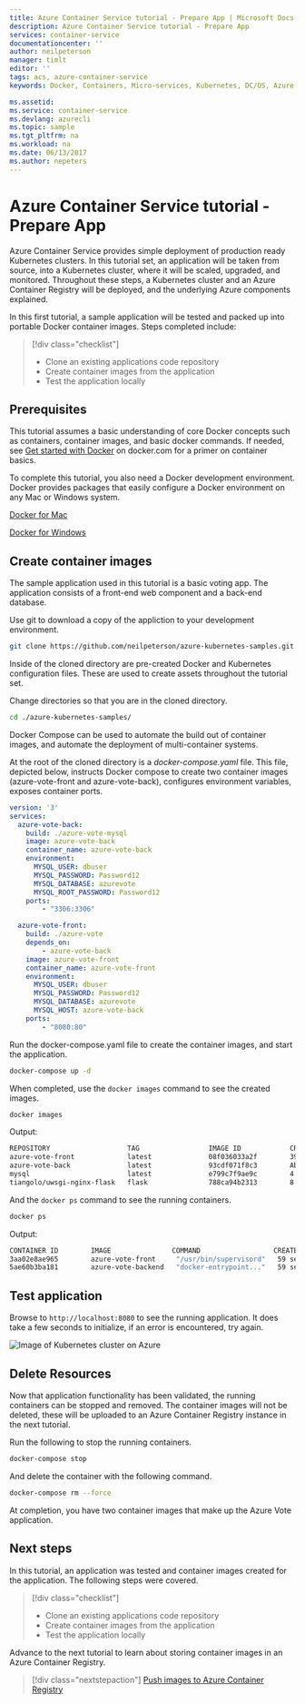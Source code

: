 ```yaml
---
title: Azure Container Service tutorial - Prepare App | Microsoft Docs
description: Azure Container Service tutorial - Prepare App 
services: container-service
documentationcenter: ''
author: neilpeterson
manager: timlt
editor: ''
tags: acs, azure-container-service
keywords: Docker, Containers, Micro-services, Kubernetes, DC/OS, Azure

ms.assetid: 
ms.service: container-service
ms.devlang: azurecli
ms.topic: sample
ms.tgt_pltfrm: na
ms.workload: na
ms.date: 06/13/2017
ms.author: nepeters
---
```


# Azure Container Service tutorial - Prepare App

Azure Container Service provides simple deployment of production ready Kubernetes clusters. In this tutorial set, an application will be taken from source, into a Kubernetes cluster, where it will be scaled, upgraded, and monitored. Throughout these steps, a Kubernetes cluster and an Azure Container Registry will be deployed, and the underlying Azure components explained. 

In this first tutorial, a sample application will be tested and packed up into portable Docker container images. Steps completed include:

> [!div class="checklist"]
> * Clone an existing applications code repository
> * Create container images from the application
> * Test the application locally

## Prerequisites

This tutorial assumes a basic understanding of core Docker concepts such as containers, container images, and basic docker commands. If needed, see [Get started with Docker]( https://docs.docker.com/get-started/) on docker.com for a primer on container basics. 

To complete this tutorial, you also need a Docker development environment. Docker provides packages that easily configure a Docker environment on any Mac or Windows system.

[Docker for Mac]( https://docs.docker.com/docker-for-mac/)

[Docker for Windows](https://docs.docker.com/docker-for-windows/) 

## Create container images

The sample application used in this tutorial is a basic voting app. The application consists of a front-end web component and a back-end database. 

Use git to download a copy of the appliction to your development environment.

```bash
git clone https://github.com/neilpeterson/azure-kubernetes-samples.git
```

Inside of the cloned directory are pre-created Docker and Kubernetes configuration files. These are used to create assets throughout the tutorial set. 

Change directories so that you are in the cloned directory.

```bash
cd ./azure-kubernetes-samples/
```
Docker Compose can be used to automate the build out of container images, and automate the deployment of multi-container systems. 

At the root of the cloned directory is a *docker-compose.yaml* file. This file, depicted below, instructs Docker compose to create two container images (azure-vote-front and azure-vote-back), configures environment variables, exposes container ports.

```yaml
version: '3'
services:
  azure-vote-back:
    build: ./azure-vote-mysql
    image: azure-vote-back
    container_name: azure-vote-back
    environment:
      MYSQL_USER: dbuser
      MYSQL_PASSWORD: Password12
      MYSQL_DATABASE: azurevote
      MYSQL_ROOT_PASSWORD: Password12
    ports:
        - "3306:3306"

  azure-vote-front:
    build: ./azure-vote
    depends_on:
        - azure-vote-back
    image: azure-vote-front
    container_name: azure-vote-front
    environment:
      MYSQL_USER: dbuser
      MYSQL_PASSWORD: Password12
      MYSQL_DATABASE: azurevote
      MYSQL_HOST: azure-vote-back
    ports:
        - "8080:80"
```

Run the docker-compose.yaml file to create the container images, and start the application. 

```bash
docker-compose up -d
```

When completed, use the `docker images` command to see the created images. 

```bash
docker images
```

Output:

```bash
REPOSITORY                   TAG                 IMAGE ID            CREATED              SIZE
azure-vote-front             latest              08f036033a2f        39 seconds ago       716 MB
azure-vote-back              latest              93cdf071f8c3        About a minute ago   407 MB
mysql                        latest              e799c7f9ae9c        4 weeks ago          407 MB
tiangolo/uwsgi-nginx-flask   flask               788ca94b2313        8 months ago         694 MB
```

And the `docker ps` command to see the running containers. 

```bash
docker ps
```

Output:

```bash
CONTAINER ID        IMAGE               COMMAND                  CREATED             STATUS              PORTS                           NAMES
3aa02e8ae965        azure-vote-front     "/usr/bin/supervisord"   59 seconds ago      Up 57 seconds       443/tcp, 0.0.0.0:8080->80/tcp   flaskmysqlvote_azure-vote-front_1
5ae60b3ba181        azure-vote-backend   "docker-entrypoint..."   59 seconds ago      Up 58 seconds       0.0.0.0:3306->3306/tcp          azure-vote-back
```

## Test application

Browse to `http://localhost:8080` to see the running application. It does take a few seconds to initialize, if an error is encountered, try again.

![Image of Kubernetes cluster on Azure](media/container-service-kubernetes-tutorials/vote-app.png)

## Delete Resources

Now that application functionality has been validated, the running containers can be stopped and removed. The container images will not be deleted, these will be uploaded to an Azure Container Registry instance in the next tutorial.

Run the following to stop the running containers.

```bash
docker-compose stop
```

And delete the container with the following command.

```bash
docker-compose rm --force
```

At completion, you have two container images that make up the Azure Vote application.

## Next steps

In this tutorial, an application was tested and container images created for the application. The following steps were covered. 

> [!div class="checklist"]
> * Clone an existing applications code repository
> * Create container images from the application
> * Test the application locally

Advance to the next tutorial to learn about storing container images in an Azure Container Registry.

> [!div class="nextstepaction"]
> [Push images to Azure Container Registry](./container-service-tutorial-kubernetes-prepare-acr.md)